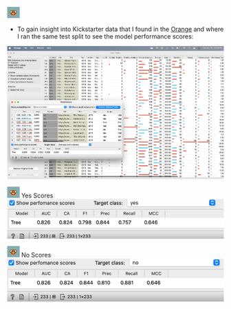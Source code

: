 ![image](https://github.com/KajaMarinsek/2024_AppliedDataScience/blob/main/Data%20Modeling%20Project%20-%20Kickstarter/images/OrangeTinyIcon.png)

 * To gain insight into Kickstarter data that I found in the [Orange](https://orangedatamining.com/) 
and where I ran the same test split to see the model performance scores:


![image](https://github.com/KajaMarinsek/2024_AppliedDataScience/blob/main/Data%20Modeling%20Project%20-%20Kickstarter/images/AverageScoresKickstarter.png)

![image](https://github.com/KajaMarinsek/2024_AppliedDataScience/blob/main/Data%20Modeling%20Project%20-%20Kickstarter/images/OrangeTinyIcon.png)
Yes Scores ![image](https://github.com/KajaMarinsek/2024_AppliedDataScience/blob/main/Data%20Modeling%20Project%20-%20Kickstarter/images/YESscoresKickstarter.png)

![image](https://github.com/KajaMarinsek/2024_AppliedDataScience/blob/main/Data%20Modeling%20Project%20-%20Kickstarter/images/OrangeTinyIcon.png)
No Scores  ![image](https://github.com/KajaMarinsek/2024_AppliedDataScience/blob/main/Data%20Modeling%20Project%20-%20Kickstarter/images/NOscoresKickstarter.png)
